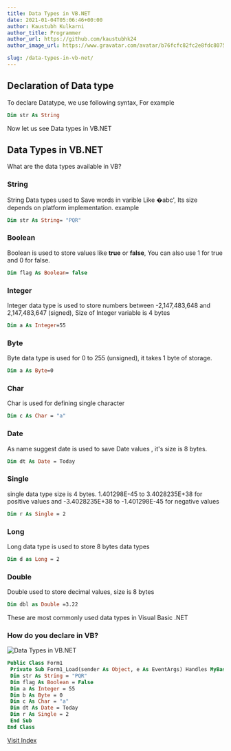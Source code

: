 ```yaml
---
title: Data Types in VB.NET
date: 2021-01-04T05:06:46+00:00
author: Kaustubh Kulkarni
author_title: Programmer
author_url: https://github.com/kaustubhk24
author_image_url: https://www.gravatar.com/avatar/b76fcfc82fc2e8fdc8075636f1735f61?s=200

slug: /data-types-in-vb-net/
---
```

## Declaration of Data type

To declare Datatype, we use following syntax, For example

```vb title="file.vb"
Dim str As String
```

Now let us see Data types in VB.NET

## Data Types in VB.NET

What are the data types available in VB?

### **String** 

String Data types used to Save words in varible Like �abc', Its size depends on platform implementation. example

```vb title="file.vb"
Dim str As String= "PQR"
```

### **Boolean**

Boolean is used to store values like **true** or **false**, You can also use 1 for true and 0 for false.

```vb title="file.vb"
Dim flag As Boolean= false
```

### **Integer** 

Integer data type is used to store numbers between -2,147,483,648 and 2,147,483,647 (signed), Size of Integer variable is 4 bytes

```vb title="file.vb"
Dim a As Integer=55
```

### **Byte**

Byte data type is used for 0 to 255 (unsigned), it takes 1 byte of storage.

```vb title="file.vb"
Dim a As Byte=0
```

### **Char**

Char is used for defining single character

```vb title="file.vb"
Dim c As Char = "a"

```

### **Date**

As name suggest date is used to save Date values , it's size is 8 bytes.

```vb title="file.vb"
Dim dt As Date = Today

```

### **Single**

single data type size is 4 bytes. 1.401298E-45 to 3.4028235E+38 for positive values and -3.4028235E+38 to -1.401298E-45 for negative values

```vb title="file.vb"
Dim r As Single = 2
```

### **Long**

Long data type is used to store 8 bytes data types

```vb title="file.vb"
Dim d as Long = 2
```

### **Double**

Double used to store decimal values, size is 8 bytes

```vb title="file.vb"
Dim dbl as Double =3.22
```

These are most commonly used data types in Visual Basic .NET 

### **How do you declare in VB?**


![Data Types in VB.NET](http://www.kaustubh.codes/imgs/wp-content/uploads/2021/01/image-6.png) 



```vb title="file.vb"
Public Class Form1
 Private Sub Form1_Load(sender As Object, e As EventArgs) Handles MyBase.Load
 Dim str As String = "PQR"
 Dim flag As Boolean = False
 Dim a As Integer = 55
 Dim b As Byte = 0
 Dim c As Char = "a"
 Dim dt As Date = Today
 Dim r As Single = 2
 End Sub
End Class
```



[Visit Index](https://blog.kaustubh.codes/index-complete-visual-basic-net-series/) 